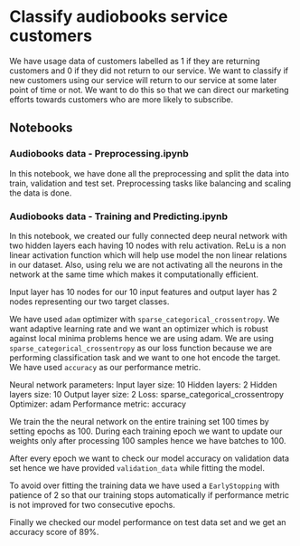# Classify audiobooks service customers

We have usage data of customers labelled as 1 if they are returning customers and 0 if they did not return to our service. We want to classify if new customers using our service will return to our service at some later point of time or not. We want to do this so that we can direct our marketing efforts towards customers who are more likely to subscribe.

## Notebooks

### Audiobooks data - Preprocessing.ipynb

In this notebook, we have done all the preprocessing and split the data into train, validation and test set. 
Preprocessing tasks like balancing and scaling the data is done.

### Audiobooks data - Training and Predicting.ipynb

In this notebook, we  created our fully connected deep neural network with two hidden layers each having 10 nodes with relu activation. ReLu is a non linear activation function which will help use model the non linear relations in our dataset. Also, using relu we are not activating all the neurons in the network at the same time which makes it computationally efficient.

Input layer has 10 nodes for our 10 input features and output layer has 2 nodes representing our two target classes. 

We have used `adam` optimizer with `sparse_categorical_crossentropy`. We want adaptive learning rate and we want an optimizer which is robust against local minima problems hence we are using adam. We are using `sparse_categorical_crossentropy` as our loss function because we are performing classification task and we want to one hot encode the target. We have used `accuracy` as our performance metric.

Neural network parameters:
Input layer size: 10
Hidden layers: 2
Hidden layers size: 10
Output layer size: 2
Loss: sparse_categorical_crossentropy
Optimizer: adam
Performance metric: accuracy

We train the the neural network on the entire training set 100 times by setting epochs as 100. During each training epoch we want to update our weights only after processing 100 samples hence we have batches to 100.

After every epoch we want to check our model accuracy on validation data set hence we have provided `validation_data` while fitting the model.

To avoid over fitting the training data we have used a `EarlyStopping` with patience of 2 so that our training stops automatically if performance metric is not improved for two consecutive epochs.

Finally we checked our model performance on test data set and we get an accuracy score of 89%.
